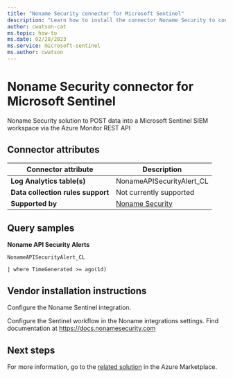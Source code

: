 ```yaml
---
title: "Noname Security connector for Microsoft Sentinel"
description: "Learn how to install the connector Noname Security to connect your data source to Microsoft Sentinel."
author: cwatson-cat
ms.topic: how-to
ms.date: 02/28/2023
ms.service: microsoft-sentinel
ms.author: cwatson
---
```


# Noname Security connector for Microsoft Sentinel

Noname Security solution to POST data into a Microsoft Sentinel SIEM workspace via the Azure Monitor REST API

## Connector attributes

| Connector attribute | Description |
| --- | --- |
| **Log Analytics table(s)** | NonameAPISecurityAlert_CL<br/> |
| **Data collection rules support** | Not currently supported |
| **Supported by** | [Noname Security](https://nonamesecurity.com/) |

## Query samples

**Noname API Security Alerts**
   ```kusto
NonameAPISecurityAlert_CL

   | where TimeGenerated >= ago(1d)

   ```



## Vendor installation instructions

Configure the Noname Sentinel integration.

Configure the Sentinel workflow in the Noname integrations settings.  Find documentation at https://docs.nonamesecurity.com





## Next steps

For more information, go to the [related solution](https://azuremarketplace.microsoft.com/en-us/marketplace/apps/nonamegate.nonamesecurity_sentinelsolution?tab=Overview) in the Azure Marketplace.
